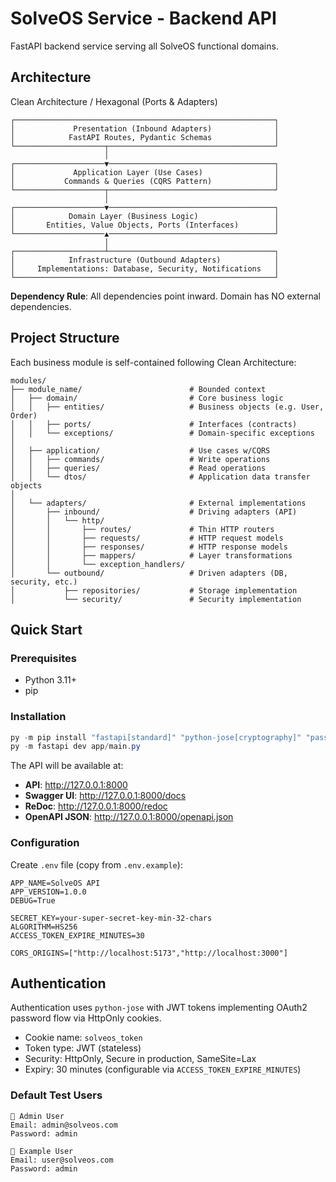 # SolveOS Service - Backend API

FastAPI backend service serving all SolveOS functional domains.

## Architecture

Clean Architecture / Hexagonal (Ports & Adapters)

```
┌──────────────────────────────────────────────────────────┐
│             Presentation (Inbound Adapters)              │
│            FastAPI Routes, Pydantic Schemas              │
└────────────────────┬─────────────────────────────────────┘
                     │
┌────────────────────▼─────────────────────────────────────┐
│             Application Layer (Use Cases)                │
│           Commands & Queries (CQRS Pattern)              │
└────────────────────┬─────────────────────────────────────┘
                     │
┌────────────────────▼─────────────────────────────────────┐
│            Domain Layer (Business Logic)                 │
│       Entities, Value Objects, Ports (Interfaces)        │
└────────────────────▲─────────────────────────────────────┘
                     │
┌────────────────────┴─────────────────────────────────────┐
│            Infrastructure (Outbound Adapters)            │
│     Implementations: Database, Security, Notifications   │
└──────────────────────────────────────────────────────────┘
```

**Dependency Rule**: All dependencies point inward. Domain has NO external dependencies.

## Project Structure

Each business module is self-contained following Clean Architecture:

```
modules/
├── module_name/                        # Bounded context
│   ├── domain/                         # Core business logic
│   │   ├── entities/                   # Business objects (e.g. User, Order)
│   │   ├── ports/                      # Interfaces (contracts)
│   │   └── exceptions/                 # Domain-specific exceptions
│   
│   ├── application/                    # Use cases w/CQRS
│   │   ├── commands/                   # Write operations
│   │   ├── queries/                    # Read operations
│   │   └── dtos/                       # Application data transfer objects
│   
│   └── adapters/                       # External implementations
│       ├── inbound/                    # Driving adapters (API)
│       │   └── http/         
│       │       ├── routes/             # Thin HTTP routers
│       │       ├── requests/           # HTTP request models
│       │       ├── responses/          # HTTP response models
│       │       ├── mappers/            # Layer transformations
│       │       └── exception_handlers/
│       └── outbound/                   # Driven adapters (DB, security, etc.)
│           ├── repositories/           # Storage implementation
│           └── security/               # Security implementation
```

## Quick Start

### Prerequisites
- Python 3.11+
- pip

### Installation

```powershell
py -m pip install "fastapi[standard]" "python-jose[cryptography]" "passlib[bcrypt]" pydantic-settings
py -m fastapi dev app/main.py
```

The API will be available at:
- **API**: http://127.0.0.1:8000
- **Swagger UI**: http://127.0.0.1:8000/docs
- **ReDoc**: http://127.0.0.1:8000/redoc
- **OpenAPI JSON**: http://127.0.0.1:8000/openapi.json

### Configuration

Create `.env` file (copy from `.env.example`):

```env
APP_NAME=SolveOS API
APP_VERSION=1.0.0
DEBUG=True

SECRET_KEY=your-super-secret-key-min-32-chars
ALGORITHM=HS256
ACCESS_TOKEN_EXPIRE_MINUTES=30

CORS_ORIGINS=["http://localhost:5173","http://localhost:3000"]
```

## Authentication

Authentication uses `python-jose` with JWT tokens implementing OAuth2 password flow via HttpOnly cookies.

- Cookie name: `solveos_token`
- Token type: JWT (stateless)
- Security: HttpOnly, Secure in production, SameSite=Lax
- Expiry: 30 minutes (configurable via `ACCESS_TOKEN_EXPIRE_MINUTES`)

### Default Test Users

```
👤 Admin User
Email: admin@solveos.com
Password: admin

👤 Example User
Email: user@solveos.com  
Password: admin
```
